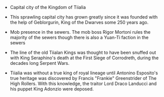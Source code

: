 - Capital city of the Kingdom of Tiialia
- This sprawling capital city has grown greatly since it was founded with the help of Geblorgurin, King of the Dwarves some 250 years ago.
- Mob presence in the sewers. The mob boss Rigor Mortoni rules the majority of the sewers though there is also a Yuan-Ti faction in the sewers

- The line of the old Tiialan Kings was thought to have been snuffed out with King Seraphino's death at the First Siege of Corrodreth, during the decades long Serpent Wars. 
- Tiialia was without a true king of royal lineage until Antonino Esposito's true heritage was discovered by Francis "Frankie" Greenstrider of The High Rollers. With this knowledge, the traitor Lord Draco Landucci and his puppet King Adonzio were deposed.